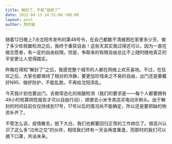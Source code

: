 ```yaml
---
title: 解封了，不是“姐疯了”
date: 2022-04-13 14:52:00 +08:00
layout: post
author: 熊的猫
---
```


随着12日晚上7点沈阳市发布的第48号令，在自己都数不清被困在家里多少天、做了多少轮核酸检测之后，我终于重获自由！这些天其实我过得还可以，因为一直在做志愿者，有一定的自由权限。但是，争取来的有限自由总比不上随时随地真正的平安更让人觉得踏实。

昨晚在得知“解封了”之后，我感觉整个城市的人都在网络上欢天喜地。不过，在狂欢之后，大家也都保持了相对的冷静，要更加珍惜来之不易的自由，出门还是要戴好N95、做好防护，不能乱跑，不再给沈阳添乱。

今天我计划也要出门，去做常态化的核酸检测（我们的要求是——每个人都要拥有48小时核算阴性报告才可以自由行动），顺便去小米专卖店买电动牙刷头。由于解封的时间目前仅仅持续到17号，17号以后的情况尚不能确定，所以还是要把缺的物资补齐了。

不管怎么说，疫情散去，脱下大白，我们也都要回归正常的工作岗位了。很高兴认识了这么多“过命之交”的伙伴，相信我们终有一天会再度重逢，而那时的我们可以摘下口罩，共话未来。